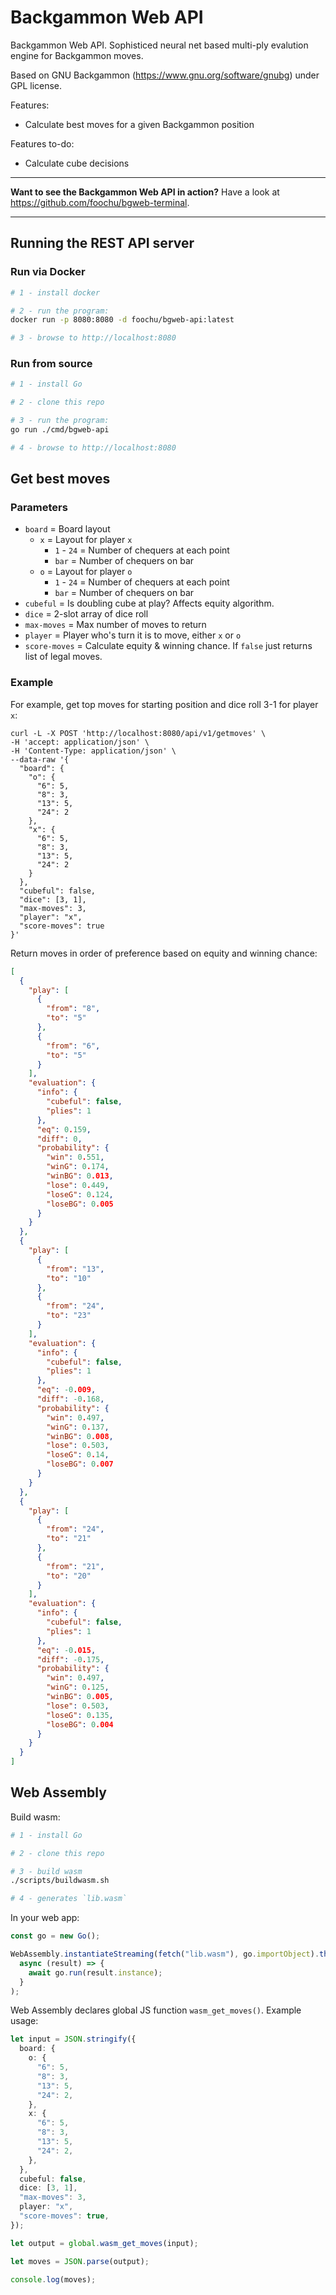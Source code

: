 # Backgammon Web API

Backgammon Web API. Sophisticed neural net based multi-ply evalution engine for Backgammon moves.

Based on GNU Backgammon (https://www.gnu.org/software/gnubg) under GPL license.

Features:

- Calculate best moves for a given Backgammon position

Features to-do:

- Calculate cube decisions

---

**Want to see the Backgammon Web API in action?** Have a look at https://github.com/foochu/bgweb-terminal.

---

## Running the REST API server

### Run via Docker

```sh
# 1 - install docker

# 2 - run the program:
docker run -p 8080:8080 -d foochu/bgweb-api:latest

# 3 - browse to http://localhost:8080
```

### Run from source

```sh
# 1 - install Go

# 2 - clone this repo

# 3 - run the program:
go run ./cmd/bgweb-api

# 4 - browse to http://localhost:8080
```

## Get best moves

### Parameters

- `board` = Board layout
  - `x` = Layout for player `x`
    - `1` - `24` = Number of chequers at each point
    - `bar` = Number of chequers on bar
  - `o` = Layout for player `o`
    - `1` - `24` = Number of chequers at each point
    - `bar` = Number of chequers on bar
- `cubeful` = Is doubling cube at play? Affects equity algorithm.
- `dice` = 2-slot array of dice roll
- `max-moves` = Max number of moves to return
- `player` = Player who's turn it is to move, either `x` or `o`
- `score-moves` = Calculate equity & winning chance. If `false` just returns list of legal moves.

### Example

For example, get top moves for starting position and dice roll 3-1 for player `x`:

```
curl -L -X POST 'http://localhost:8080/api/v1/getmoves' \
-H 'accept: application/json' \
-H 'Content-Type: application/json' \
--data-raw '{
  "board": {
    "o": {
      "6": 5,
      "8": 3,
      "13": 5,
      "24": 2
    },
    "x": {
      "6": 5,
      "8": 3,
      "13": 5,
      "24": 2
    }
  },
  "cubeful": false,
  "dice": [3, 1],
  "max-moves": 3,
  "player": "x",
  "score-moves": true
}'
```

Return moves in order of preference based on equity and winning chance:

```json
[
  {
    "play": [
      {
        "from": "8",
        "to": "5"
      },
      {
        "from": "6",
        "to": "5"
      }
    ],
    "evaluation": {
      "info": {
        "cubeful": false,
        "plies": 1
      },
      "eq": 0.159,
      "diff": 0,
      "probability": {
        "win": 0.551,
        "winG": 0.174,
        "winBG": 0.013,
        "lose": 0.449,
        "loseG": 0.124,
        "loseBG": 0.005
      }
    }
  },
  {
    "play": [
      {
        "from": "13",
        "to": "10"
      },
      {
        "from": "24",
        "to": "23"
      }
    ],
    "evaluation": {
      "info": {
        "cubeful": false,
        "plies": 1
      },
      "eq": -0.009,
      "diff": -0.168,
      "probability": {
        "win": 0.497,
        "winG": 0.137,
        "winBG": 0.008,
        "lose": 0.503,
        "loseG": 0.14,
        "loseBG": 0.007
      }
    }
  },
  {
    "play": [
      {
        "from": "24",
        "to": "21"
      },
      {
        "from": "21",
        "to": "20"
      }
    ],
    "evaluation": {
      "info": {
        "cubeful": false,
        "plies": 1
      },
      "eq": -0.015,
      "diff": -0.175,
      "probability": {
        "win": 0.497,
        "winG": 0.125,
        "winBG": 0.005,
        "lose": 0.503,
        "loseG": 0.135,
        "loseBG": 0.004
      }
    }
  }
]
```

## Web Assembly

Build wasm:

```sh
# 1 - install Go

# 2 - clone this repo

# 3 - build wasm
./scripts/buildwasm.sh

# 4 - generates `lib.wasm`
```

In your web app:

```js
const go = new Go();

WebAssembly.instantiateStreaming(fetch("lib.wasm"), go.importObject).then(
  async (result) => {
    await go.run(result.instance);
  }
);
```

Web Assembly declares global JS function `wasm_get_moves()`. Example usage:

```ts
let input = JSON.stringify({
  board: {
    o: {
      "6": 5,
      "8": 3,
      "13": 5,
      "24": 2,
    },
    x: {
      "6": 5,
      "8": 3,
      "13": 5,
      "24": 2,
    },
  },
  cubeful: false,
  dice: [3, 1],
  "max-moves": 3,
  player: "x",
  "score-moves": true,
});

let output = global.wasm_get_moves(input);

let moves = JSON.parse(output);

console.log(moves);
```
